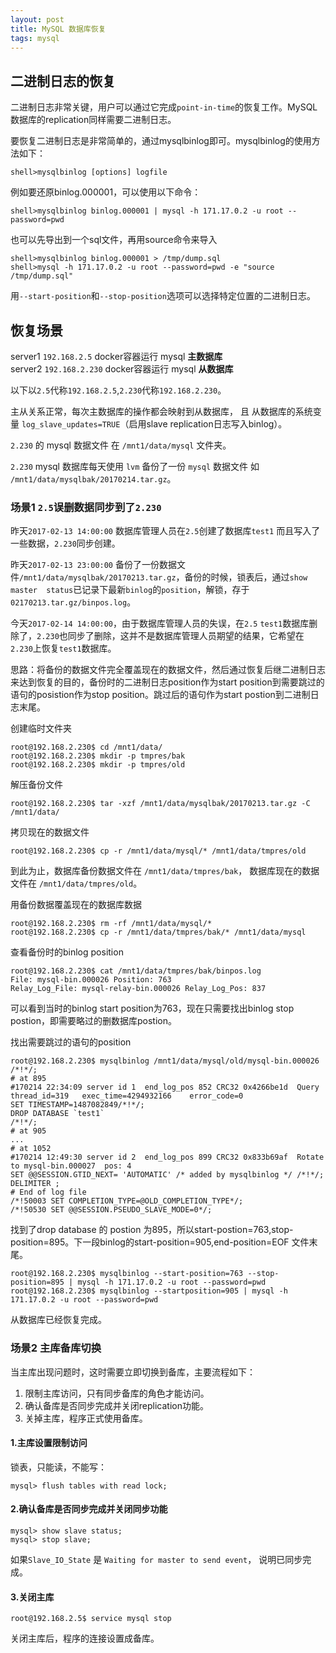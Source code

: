```yaml
---
layout: post
title: MySQL 数据库恢复
tags: mysql
---
```

## 二进制日志的恢复

二进制日志非常关键，用户可以通过它完成`point-in-time`的恢复工作。MySQL数据库的replication同样需要二进制日志。  
<!-- more -->

要恢复二进制日志是非常简单的，通过mysqlbinlog即可。mysqlbinlog的使用方法如下：

    shell>mysqlbinlog [options] logfile

例如要还原binlog.000001，可以使用以下命令：

    shell>mysqlbinlog binlog.000001 | mysql -h 171.17.0.2 -u root --password=pwd

也可以先导出到一个sql文件，再用source命令来导入
 
    shell>mysqlbinlog binlog.000001 > /tmp/dump.sql
    shell>mysql -h 171.17.0.2 -u root --password=pwd -e "source /tmp/dump.sql"

用`--start-position`和`--stop-position`选项可以选择特定位置的二进制日志。

## 恢复场景

server1 `192.168.2.5` docker容器运行 mysql **主数据库**  
server2 `192.168.2.230` docker容器运行 mysql **从数据库**

以下以`2.5`代称`192.168.2.5`,`2.230`代称`192.168.2.230`。

主从关系正常，每次主数据库的操作都会映射到从数据库，
且 从数据库的系统变量 `log_slave_updates=TRUE`（启用slave replication日志写入binlog）。

`2.230` 的 mysql 数据文件 在 `/mnt1/data/mysql` 文件夹。

`2.230` mysql 数据库每天使用 `lvm` 备份了一份 `mysql` 数据文件 如 `/mnt1/data/mysqlbak/20170214.tar.gz`。

### 场景1 `2.5`误删数据同步到了`2.230`

昨天`2017-02-13 14:00:00` 数据库管理人员在`2.5`创建了数据库`test1` 而且写入了一些数据，`2.230`同步创建。

昨天`2017-02-13 23:00:00` 备份了一份数据文件`/mnt1/data/mysqlbak/20170213.tar.gz`，备份的时候，锁表后，通过`show master  status`已记录下最新`binlog`的`position`，解锁，存于`02170213.tar.gz/binpos.log`。

今天`2017-02-14 14:00:00`，由于数据库管理人员的失误，在`2.5` `test1`数据库删除了，`2.230`也同步了删除，这并不是数据库管理人员期望的结果，它希望在`2.230`上恢复`test1`数据库。

思路：将备份的数据文件完全覆盖现在的数据文件，然后通过恢复后继二进制日志来达到恢复的目的，备份时的二进制日志position作为start position到需要跳过的语句的posistion作为stop position。跳过后的语句作为start postion到二进制日志末尾。

创建临时文件夹

    root@192.168.2.230$ cd /mnt1/data/
    root@192.168.2.230$ mkdir -p tmpres/bak
    root@192.168.2.230$ mkdir -p tmpres/old
    
解压备份文件

    root@192.168.2.230$ tar -xzf /mnt1/data/mysqlbak/20170213.tar.gz -C /mnt1/data/

拷贝现在的数据文件

    root@192.168.2.230$ cp -r /mnt1/data/mysql/* /mnt1/data/tmpres/old

到此为止，数据库备份数据文件在 `/mnt1/data/tmpres/bak`， 数据库现在的数据文件在 `/mnt1/data/tmpres/old`。  

用备份数据覆盖现在的数据库数据

    root@192.168.2.230$ rm -rf /mnt1/data/mysql/*
    root@192.168.2.230$ cp -r /mnt1/data/tmpres/bak/* /mnt1/data/mysql

查看备份时的binlog position

    root@192.168.2.230$ cat /mnt1/data/tmpres/bak/binpos.log
    File: mysql-bin.000026 Position: 763
    Relay_Log_File: mysql-relay-bin.000026 Relay_Log_Pos: 837

可以看到当时的binlog start position为763，现在只需要找出binlog stop postion，即需要略过的删数据库postion。

找出需要跳过的语句的position

    root@192.168.2.230$ mysqlbinlog /mnt1/data/mysql/old/mysql-bin.000026
    /*!*/;
    # at 895
    #170214 22:34:09 server id 1  end_log_pos 852 CRC32 0x4266be1d  Query   thread_id=319   exec_time=4294932166    error_code=0
    SET TIMESTAMP=1487082849/*!*/;
    DROP DATABASE `test1`
    /*!*/;
    # at 905
    ...
    # at 1052
    #170214 12:49:30 server id 2  end_log_pos 899 CRC32 0x833b69af  Rotate to mysql-bin.000027  pos: 4
    SET @@SESSION.GTID_NEXT= 'AUTOMATIC' /* added by mysqlbinlog */ /*!*/;
    DELIMITER ;
    # End of log file
    /*!50003 SET COMPLETION_TYPE=@OLD_COMPLETION_TYPE*/;
    /*!50530 SET @@SESSION.PSEUDO_SLAVE_MODE=0*/;

找到了drop database 的 postion 为895，所以start-postion=763,stop-position=895。下一段binlog的start-position=905,end-position=EOF 文件末尾。

    root@192.168.2.230$ mysqlbinlog --start-position=763 --stop-position=895 | mysql -h 171.17.0.2 -u root --password=pwd
    root@192.168.2.230$ mysqlbinlog --startposition=905 | mysql -h 171.17.0.2 -u root --password=pwd

从数据库已经恢复完成。

### 场景2 主库备库切换

当主库出现问题时，这时需要立即切换到备库，主要流程如下：

1.  限制主库访问，只有同步备库的角色才能访问。
2.  确认备库是否同步完成并关闭replication功能。
3.  关掉主库，程序正式使用备库。

#### 1.主库设置限制访问

锁表，只能读，不能写：
    
    mysql> flush tables with read lock;
    
#### 2.确认备库是否同步完成并关闭同步功能

    mysql> show slave status;
    mysql> stop slave;
    
如果`Slave_IO_State` 是 `Waiting for master to send event`， 说明已同步完成。

#### 3.关闭主库
    
    root@192.168.2.5$ service mysql stop
    
关闭主库后，程序的连接设置成备库。
